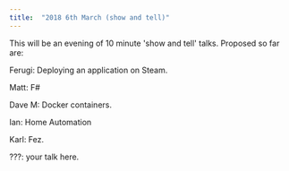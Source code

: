 ```yaml
---
title:  "2018 6th March (show and tell)"
---
```


This will be an evening of 10 minute 'show and tell' talks. Proposed so far are:

Ferugi: Deploying an application on Steam.

Matt: F#

Dave M: Docker containers.

Ian: Home Automation

Karl: Fez.

???: your talk here.
